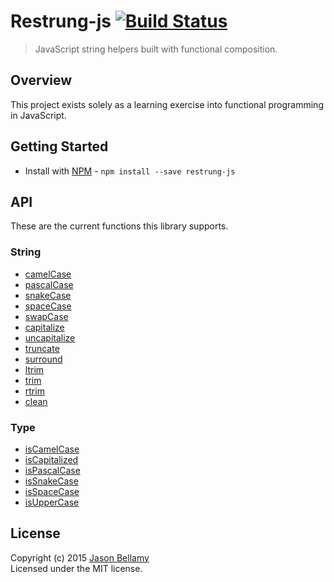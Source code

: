 # Restrung-js [![Build Status](https://travis-ci.org/restrung/restrung-js.svg)](https://travis-ci.org/restrung/restrung-js)

> JavaScript string helpers built with functional composition.


## Overview

This project exists solely as a learning exercise into functional programming in JavaScript.


## Getting Started

- Install with [NPM](https://www.npmjs.org/) - `npm install --save restrung-js`


## API

These are the current functions this library supports.

### String

- [camelCase](src/camel-case.js)
- [pascalCase](src/pascal-case.js)
- [snakeCase](src/snake-case.js)
- [spaceCase](src/space-case.js)
- [swapCase](src/swap-case.js)
- [capitalize](src/capitalize.js)
- [uncapitalize](src/uncapitalize.js)
- [truncate](src/truncate.js)
- [surround](src/surround.js)
- [ltrim](src/ltrim.js)
- [trim](src/trim.js)
- [rtrim](src/rtrim.js)
- [clean](src/clean.js)

### Type

- [isCamelCase](src/is-camel-case.js)
- [isCapitalized](src/is-capitalized.js)
- [isPascalCase](src/is-pascal-case.js)
- [isSnakeCase](src/is-snake-case.js)
- [isSpaceCase](src/is-space-case.js)
- [isUpperCase](src/is-upper-case.js)


## License
Copyright (c) 2015 [Jason Bellamy ](http://jasonbellamy.com)  
Licensed under the MIT license.
